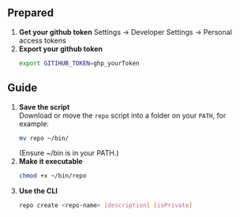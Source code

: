 ## Prepared
1. **Get your github token**
   Settings -> Developer Settings -> Personal access tokens
2. **Export your github token**
   ```bash
   export GITIHUB_TOKEN=ghp_yourToken
   ```
## Guide
1. **Save the script**  
   Download or move the `repo` script into a folder on your `PATH`, for example:
   ```bash
   mv repo ~/bin/
   ```
   (Ensure ~/bin is in your PATH.)
2. **Make it executable**
    ```bash
   chmod +x ~/bin/repo
    ```
3. **Use the CLI**
    ``` bash
    repo create <repo-name> [description] [isPrivate]
    ```